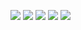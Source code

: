 

[![](https://raw.githubusercontent.com/eqan/github-profile-summary-cards-example/master/profile-summary-card-output/vue/0-profile-details.svg)](https://github.com/eqan/github-profile-summary-cards)
[![](https://raw.githubusercontent.com/eqan/github-profile-summary-cards-example/master/profile-summary-card-output/vue/1-repos-per-language.svg)](https://github.com/eqan/github-profile-summary-cards) [![](https://raw.githubusercontent.com/eqan/github-profile-summary-cards-example/master/profile-summary-card-output/vue/2-most-commit-language.svg)](https://github.com/eqan/github-profile-summary-cards)
[![](https://raw.githubusercontent.com/eqan/github-profile-summary-cards-example/master/profile-summary-card-output/vue/3-stats.svg)](https://github.com/eqan/github-profile-summary-cards) [![](https://raw.githubusercontent.com/eqan/github-profile-summary-cards-example/master/profile-summary-card-output/vue/4-productive-time.svg)](https://github.com/eqan/github-profile-summary-cards)
